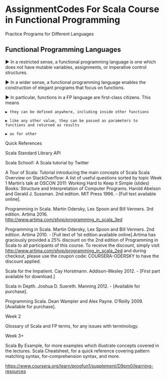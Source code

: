 # AssignmentCodes For Scala Course in Functional Programming

Practice Programs for Different Languages

<h2><b>Functional Programming Languages</b></h2>

▶ In a restricted sense, a functional programming language is one
which does not have mutable variables, assignments, or
imperative control structures.

▶ In a wider sense, a functional programming language enables
the construction of elegant programs that focus on functions.

▶ In particular, functions in a FP language are first-class citizens.
This means

    ▶ they can be defined anywhere, including inside other functions

    ▶ like any other value, they can be passed as parameters to
    functions and returned as results

    ▶ as for other


Quick References


Scala Standard Library API


Scala School!: A Scala tutorial by Twitter

A Tour of Scala: Tutorial introducing the main concepts of Scala
Scala Overview on StackOverflow: A list of useful questions sorted by topic
Week 1
Martin’s talk at OSCON 2011: Working Hard to Keep it Simple (slides)
Books:
Structure and Interpretation of Computer Programs. Harold Abelson and Gerald J. Sussman. 2nd edition. MIT Press 1996. - [Full text available online].

Programming in Scala. Martin Odersky, Lex Spoon and Bill Venners. 3rd edition. Artima 2016. http://www.artima.com/shop/programming_in_scala_3ed

Programming in Scala. Martin Odersky, Lex Spoon and Bill Venners. 2nd edition. Artima 2010. - [Full text of 1st edition available online].Artima has graciously provided a 25% discount on the 2nd edition of Programming in Scala to all participants of this course. To receive the discount, simply visit http://www.artima.com/shop/programming_in_scala_2ed and during checkout, please use the coupon code: COURSERA-ODERSKY to have the discount applied.

Scala for the Impatient. Cay Horstmann. Addison-Wesley 2012. - [First part available for download.]

Scala in Depth. Joshua D. Suereth. Manning 2012. - [Available for purchase].

Programming Scala. Dean Wampler and Alex Payne. O’Reilly 2009. [Available for purchase].

Week 2


Glossary of Scala and FP terms, for any issues with terminology.


Week 3+


Scala By Example, for more examples which illustrate concepts covered in the lectures.
Scala Cheatsheet, for a quick reference covering pattern matching syntax, for-comprehension syntax, and more.

https://www.coursera.org/learn/progfun1/supplement/D9pm0/learning-resources

